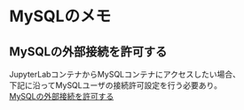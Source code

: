 # MySQLのメモ

## MySQLの外部接続を許可する
JupyterLabコンテナからMySQLコンテナにアクセスしたい場合、  
下記に沿ってMySQLユーザの接続許可設定を行う必要あり。  
[MySQLの外部接続を許可する](https://tansunohazama.sakura.ne.jp/wordpress/%E3%80%90mysql%E3%80%91mysql%E3%81%AE%E5%A4%96%E9%83%A8%E6%8E%A5%E7%B6%9A%E3%82%92%E8%A8%B1%E5%8F%AF%E3%81%99%E3%82%8B/)